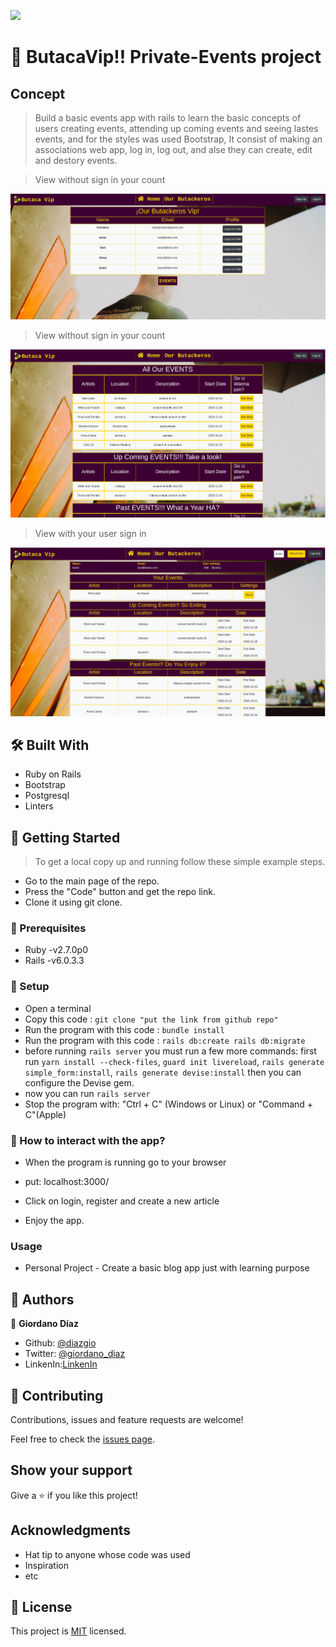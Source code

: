 ![](https://img.shields.io/badge/Microverse-blueviolet)

# 🧐 ButacaVip!! Private-Events project

## Concept

> Build a basic events app with rails to learn the basic concepts of users creating events, attending up coming events and seeing lastes events, and for the styles was used Bootstrap, It consist of making an associations web app, log in, log out, and alse they can create, edit and destory events.

> View without sign in your count

![screenshot](./app/assets/images/users.png)

> View without sign in your count

![screenshot](./app/assets/images/logout.png)

> View with your user sign in

![screenshot](./app/assets/images/login.png)

## 🛠 Built With

- Ruby on Rails
- Bootstrap
- Postgresql
- Linters


## 🔧 Getting Started

> To get a local copy up and running follow these simple example steps.

- Go to the main page of the repo.
- Press the "Code" button and get the repo link.
- Clone it using git clone.

### 📝 Prerequisites

- Ruby -v2.7.0p0
- Rails -v6.0.3.3

### 📝 Setup

 - Open a terminal
 - Copy this code : 
        ```
        git clone "put the link from github repo"
        ```
 - Run the program with this code :
        ```
        bundle install
        ```       
- Run the program with this code :
        ```
        rails db:create
        rails db:migrate
        ```
- before running ```rails server``` you must run a few more commands: first run ```yarn install --check-files```, ```guard init livereload```, ```rails generate simple_form:install```, 
```rails generate devise:install``` then you can configure the Devise gem.
- now you can run ```rails server```
- Stop the program with: "Ctrl + C" (Windows or Linux) or "Command + C"(Apple)

### 📝 How to interact with the app?

- When the program is running go to your browser

- put: localhost:3000/

- Click on login, register and create a new article

- Enjoy the app.

### Usage

- Personal Project - Create a basic blog app just with learning purpose

## 👤 Authors

👤 **Giordano Díaz**

- Github: [@diazgio](https://github.com/diazgio)
- Twitter: [@giordano_diaz](https://twitter.com/giordano_diaz)
- LinkenIn:[LinkenIn](www.linkedin.com/in/Giordano-Diaz)

## 🤝 Contributing

Contributions, issues and feature requests are welcome!

Feel free to check the [issues page](issues/).

## Show your support

Give a ⭐️ if you like this project!

## Acknowledgments

- Hat tip to anyone whose code was used
- Inspiration
- etc

## 📝 License

This project is [MIT](LICENSE) licensed.
